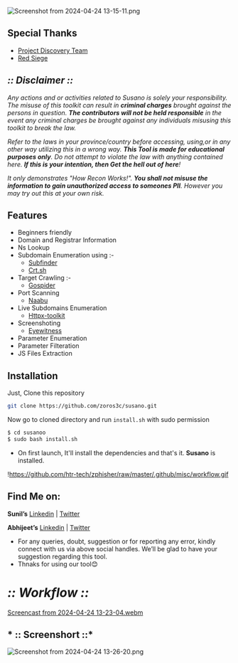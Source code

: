 ![Screenshot from 2024-04-24 13-15-11.png](https://prod-files-secure.s3.us-west-2.amazonaws.com/3402b853-6c0b-4f3d-8bde-02910c8a320c/5e4a2d77-0434-49eb-873d-dc064ba36f6d/Screenshot_from_2024-04-24_13-15-11.png)

## Special Thanks

- [Project Discovery Team](https://github.com/projectdiscovery)
- [Red Siege](https://github.com/RedSiege)

## ***:: Disclaimer ::***

*Any actions and or activities related to Susano is solely your responsibility. The misuse of this toolkit can result in **criminal charges** brought against the persons in question. **The contributors will not be held responsible** in the event any criminal charges be brought against any individuals misusing this toolkit to break the law.*

*Refer to the laws in your province/country before accessing, using,or in any other way utilizing this in a wrong way.
**This Tool is made for educational purposes only**. Do not attempt to violate the law with anything contained here. **If this is your intention, then Get the hell out of here**!*

*It only demonstrates "How Recon Works!". **You shall not misuse the information to gain unauthorized access to someones PII**. However you may try out this at your own risk.*    

## **Features**

- Beginners friendly
- Domain and Registrar Information
- Ns Lookup
- Subdomain Enumeration using :-
    - [Subfinder](https://github.com/projectdiscovery/subfinder)
    - [Crt.sh](https://crt.sh/)
- Target Crawling :-
    - [Gospider](https://github.com/jaeles-project/gospider)
- Port Scanning
    - [Naabu](https://www.kali.org/tools/naabu/)
- Live Subdomains Enumeration
    - [Httpx-toolkit](https://github.com/projectdiscovery/httpx)
- Screenshoting
    - [Eyewitness](https://www.kali.org/tools/eyewitness/)
- Parameter Enumeration
- Parameter Filteration
- JS Files Extraction

## **Installation**

Just, Clone this repository 

```bash
git clone https://github.com/zoros3c/susano.git
```

Now go to cloned directory and run `install.sh` with sudo permission

```bash
$ cd susanoo
$ sudo bash install.sh
```

- On first launch, It'll install the dependencies and that's it. **Susano** is installed.

!https://github.com/htr-tech/zphisher/raw/master/.github/misc/workflow.gif

## **Find Me on:**

**Sunil’s** [Linkedin](https://www.linkedin.com/in/sunill-kumawat/)  | [Twitter](https://twitter.com/sunill_kumawat) 

**Abhijeet’s** [Linkedin](https://www.linkedin.com/in/abhijeet-kumawat/)  | [Twitter](https://twitter.com/AbhijeetKumaw10) 

- For any queries, doubt, suggestion or for reporting any error, kindly connect with us via above social handles. We’ll be glad to have your suggestion regarding this tool.
- Thnaks for using our tool😊

# ***:: Workflow ::***

[Screencast from 2024-04-24 13-23-04.webm](https://prod-files-secure.s3.us-west-2.amazonaws.com/3402b853-6c0b-4f3d-8bde-02910c8a320c/b6b13a00-94cc-4d80-a470-7bfb2996fc60/Screencast_from_2024-04-24_13-23-04.webm)

## *   **:: Screenshort ::***

![Screenshot from 2024-04-24 13-26-20.png](https://prod-files-secure.s3.us-west-2.amazonaws.com/3402b853-6c0b-4f3d-8bde-02910c8a320c/8afe8259-9ebe-45e3-a443-633508bc6994/Screenshot_from_2024-04-24_13-26-20.png)
